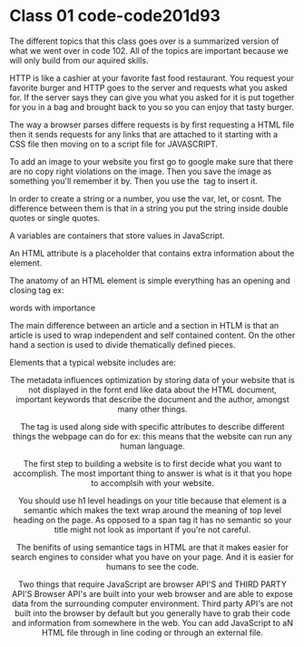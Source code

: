 # Class 01 code-code201d93

The different topics that this class goes over is a summarized version of what we went over in code 102. All of the topics are important because we will only build from our aquired skills.

HTTP is like a cashier at your favorite fast food restaurant. You request your favorite burger and HTTP goes to the server and requests what you asked for. If the server says they can give you what you asked for it is put together for you in a bag and brought back to you so you can enjoy that tasty burger.

The way a browser parses differe requests is by first requesting a HTML file then it sends requests for any links that are attached to it starting with a CSS file then moving on to a script file for JAVASCRIPT.

To add an image to your website you first go to google make sure that there are no copy right violations on the image. Then you save the image as something you'll remember it by. Then you use the <img src= "" alt="">  tag to insert it.

In order to create a string or a number, you use the var, let, or cosnt. The difference between them is that in a string you put the string inside double quotes or single quotes.

A variables are containers that store values in JavaScript.

An HTML attribute is a placeholder that contains extra information about the element.

The anatomy of an HTML element is simple everything has an opening and closing tag ex: <p>words with importance</p>

The main difference between an article and a section in HTLM is that an article is used to wrap independent and self contained content. On the other hand a section is used to divide thematically defined pieces.

Elements that a typical website includes are: 
<header>
<nav>
<main>
<footer>

The metadata influences optimization by storing data of your website that is not displayed in the fornt end like data about the HTML document, important keywords that describe the document and the author, amongst many other things.

The <meta> tag is used along side with specific attributes to describe different things the webpage can do for ex: <meta charset="utf-8"> this means that the website can run any human language.

The first step to building a website is to first decide what you want to accomplish. 
The most important thing to answer is what is it that you hope to accomplsih with your website.

You should use h1 level headings on your title because that element is a semantic which makes the text wrap around the meaning of top level heading on the page. As opposed to a span tag it has no semantic so your title might not look as important if you're not careful.

The benifits of using semantice tags in HTML are that it makes easier for search engines to consider what you have on your page. And it is easier for humans to see the code.

Two things that require JavaScript are browser API'S and THIRD PARTY API'S
Browser API's are built into your web browser and are able to expose data from the surrounding computer environment. Third party API's are not built into the browser by default but you generally have to grab their code and information from somewhere in the web.
You can add JavaScript to aN HTML file through in line coding or through an external file.

